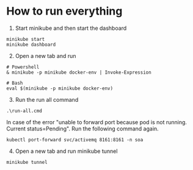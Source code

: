 # How to run everything

1. Start minikube and then start the dashboard
```
minikube start
minikube dashboard
```

2. Open a new tab and run
```
# Powershell
& minikube -p minikube docker-env | Invoke-Expression

# Bash
eval $(minikube -p minikube docker-env)
```

3. Run the run all command
```
.\run-all.cmd
```
In case of the error "unable to forward port because pod is not running. Current status=Pending". Run the following command again.
```
kubectl port-forward svc/activemq 8161:8161 -n soa
```

4. Open a new tab and run minikube tunnel
```
minikube tunnel
```